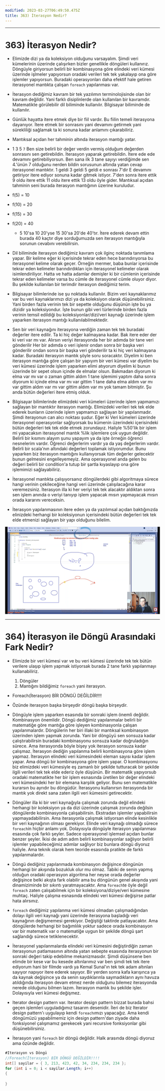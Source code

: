 ```yaml
---
modified: 2023-03-27T06:49:50.475Z
title: 363) İterasyon Nedir?
---
```


***
# 363) İterasyon Nedir?
- Elimizde dizi ya da koleksiyon olduğunu varsayalım. Şimdi veri kümelerinin üzerinde çalışırken bizler genellikle döngüleri kullanırız. Döngüyle giriyorsun belirli bir kombinasyona göre elindeki veri kümesi üzerinde işlmeler yapıyorsun oradaki verileri tek tek yakalayıp ona göre işlemler yapıyorsun. Buradaki operasyonları daha efektif hale getiren iterasyonel mantıkta çalışan `foreach` yapılanması var.

- İterasyon dediğimiz kavram bir tek yazılımın terminolojisinde olan bir kavram değildir. Yani farklı disiplinlerde olan kullanılan bir kavramdır. Matematikte görülebilir dil biliminde kullanılır. Bilgisayar biliminde de kullanılır.

- Günlük hayatta itere etmek diye bir fiil vardır. Bu fiilin temeli iterasyona dayanıyor. İtere etmek bir sonrasını yani devamını getirmek yani sürekliliği sağlamak ta ki sonuna kadar anlamını çıkarabiliriz.

- Mantıksal açıdan her tahminin altında iterasyon mantığı yatar.

- 1 3 5 `7` Ben size belirli bir değer verdin vermiş olduğum değerden sonrasını sen getirebildin. İterasyon yaparak getirebildin. İtere ede ede devamını getirebiliyorsun. Ben sana ilk 3 tane sayıyı verdiğimde sen 4.'ünün 7 olduğunu nerden bildin sorusunun altında yatan cevap iterasyonel mantıktır. 1 geldi 3 geldi 5 geldi e sonrası 7'dir E devamını getiriyor itere ediyor sonuna kadar gitmek istiyor. 7'den sonra itere ettik 9 oldu itere ettik 11 oldu itere ettik 13 oldu öyle gider. Mantıksal açıdan tahminin seni burada iterasyon mantığının üzerine kuruludur.

- f(5) = 10
- f(10) = 20
- f(15) = 30
- f(20) = 40
    * 5 10'sa 10 20'yse 15 30'sa 20'de 40'tır. İtere ederek devam ettin  burada 40 kaçtır diye sorduğumuzda sen iterasyon mantığıyla sorunun cevabını verebilirsin.

- Dil biliminde iterasyon dediğimiz kavram çok ilginç noktada tanımlama yapar. Bir kelime eğer ki içerisinde tekrar eden hece barındırıyorsa bu iterasyonel kelime olarak geçer. Örneğin mermer, baba bunlar içerisinde tekrar eden kelimeler barındırdıkları için iterasyonel kelimeler olarak isimlendiriliyor. Hatta ve hatta adamlar demişler ki bir cümlenin içerisinde tekrar eden kelimeler varsa bu cümle de iterasyonel cümle oluyor diyor. Bu şekilde kullanılan bir terimdir iterasyon dediğimiz terim.

- Bilgisayar bilimlerinde ise şu noktada kullanılır. Bizim veri kaynaklarımız var bu veri kaynaklarımızı dizi ya da koleksiyon olarak düşünebilirsiniz. Yani birden fazla verinin tek bir sepette olduğunu düşünün işte bu ya dizidir ya koleksiyondur. İşte bunun gibi veri türlerinde birden fazla verinin temsil edildiği bu koleksiyonlar/dizi/veri kaynağı üzerinde işlem yaparken iterasyon mantığı kullanılabilmektedir.

- Sen bir veri kaynağını iterasyona verdiğin zaman tek tek buradaki değerler itere edilir. Ta ki hiç değer kalmayana kadar. Bak itere eder der ki veri var mı var. Alırsın veriyi iterasyonda her bir adımda bir tane veri gönderilir Her bir adımda o veri işlenir ondan sonra bir başka veri gönderilir ondan sonra bir başka veri gönderilir ta ki hiç veri kalmayana kadar. Buradaki iterasyon mantık şöyle soru soracaktır. Diyelim ki ben iterasyon mantığa göre çalışan bir yapıyım bir veri kümesi var diyelim bu veri kümesi üzerinde işlem yaparken elimi atıyorum diyelim ki bunun üzerinde bir sepet olsun içinde de elmalar olsun. Bakmadan diyorum ki elma var mı var o zaman gittim aldım 1 tane işlemimi yaptım daha sonra diyorum ki içinde elma var mı var gittim 1 tane daha elma aldım var mı var gittim aldım var mı var gittim aldım var mı yok tamam bitmiştir. Şu anda bütün değerleri itere etmiş olduk.

- Bilgisayar bilimlerinde elimizdeki veri kümeleri üzerinde işlem yapmamızı sağlayan bir mantıktır iterasyon mantığı. Elimizdeki verileri tek tek elde ederek bunların üzerinde işlem yapmamızı sağlayan bir yapılanmadır. Şimdi iterayonun can alıcı noktası şudur. Eğer ki Veri kümeleri üzerinde iterasyonel operasyonlar sağlıyorsak bu kümenin üzerindeki içerisindeki bütün değerleri tek tek elde etmek zorundayız. Haliyle %50'lik bir işlem mi yapacaksın iterasyonel mantık %lik işlemlere çok uygun değildir. Belirli bir kısmını alayım şunu yapayım ya da işte örneğin öğrenci nesnelerim vardır. Öğrenci değerlerim vardır ya da yaş değerlerim vardır. Belirli bir scala'nın altındaki değerleri toplamak istiyorumdur. Bunu yaparken biz iterasyon mantığını kullanıyorsak tüm değerler gelecektir bunun gelmesini engelleyemeyiz. Ama operasyonel anda gelen bu değeri belirli bir condition'a tutup bir şartla kıyaslayıp ona göre işlemimizi sağlayabiliriz.

- İterasyonel mantıkta çalışıyorsanız döngülerdeki gibi algoritmaya sürece hangi verinin çekileceğine hangi veri üzerinde çalışılacağına karar veremezsiniz. İterasyon illa ki her veriyi tek tek alacaktır aldıktan sonra sen işlem anında o veriyi tanıyıp işlem yapacak mısın yapmayacak mısın orada kararını vereceksin.

- İterasyon yapılanmasının itere eden ya da yazılımsal açıdan baktığınızda elinizdeki herhangi bir koleksiyonun içerisindeki bütün değerleri tek tek elde etmenizi sağlayan bir yapı olduğunu bilelim.

<img src="1.png" width="auto">

***
# 364) İterasyon ile Döngü Arasındaki Fark Nedir?
- Elimizde bir veri kümesi var ve bu veri kümesi üzerinde tek tek bütün verilere ulaşıp işlem yapmak istiyorsak burada 2 tane farklı yapılanmayı kullanabiliriz.
    1. Döngüler
    2. Mantığını bildiğimiz `foreach` yani iterasyon.

- Foreach(İterasyon) BİR DÖNGÜ DEĞİLDİR!!!!

- Özünde iterasyon başka birşeydir döngü başka birşeydir.

- Döngüyle işlem yaparken esasında bir sonraki işlem önemli değildir. Kombinasyon önemlidir. Döngü dediğimiz yapılanmalar belirli bir matematiğe göre mantığa göre işleyen kombinasyonla çalışan yapılanmalardır. Döngülerin her biri illaki bir mantıksal kombinasyon üzerinden işlem yapmak zorunda. Yani bir döngüyü sen sonsuza kadar çalıştırabilirsin buradaki kombinasyonu sonsuza kadar doğruladığın sürece. Ama iterasyonda böyle bişey yok iterasyon sonsuza kadar çalışmaz. İterasyon dediğin yapılanma belirli kombinasyona göre işlem yapmaz. İterasyon elindeki veri kümesindeki eleman sayısı kadar işlem yapar. Ama döngü bir kombinasyona göre işlem yapar. O kombinasyonu biz elimizdeki veri kümesiyle eş zamanlı bir şekilde tutturacak bir şekilde ilgili verileri tek tek elde ederiz öyle düşünün. Bir matematik yapıyorsub oradaki matematikte her bir işlem esnasında üretilen bir değer elindeki veri kümesindeki her bir elemana karşılık geliyor. Bunu sen matematikle kurarsın bu ayrıdır bu döngüdür. İterasyonu kullanırsın iterasyonda bir mantık yok direkt sana zaten ilgili veri kümesini getirecektir.

- Döngüler illa ki bir veri kaynağıyla çalışmak zorunda değil elindeki herhangi bir koleksiyon ya da dizi üzerinde çalışmak zorunda değilsin döngülerde kombinasyonla çalışabilirsin. Ekstradan işlemler yapabilirsin yapmayadabilirsin. Ama iterasyonla çalışmak istiyorsan elinde kesinlikle bir veri kaynağının olması gerekiyor. Elinde veri kaynağı olmadığı sürece `foreach`in hiçbir anlamı yok. Dolayısıyla döngüyle iterasyon yapılanması esasında çok farklı şeyler. Sadece operasyonel işlemsel açıdan bunlar benzer şeyler. İkisi de adım adım belirli kombinasyonlar sağlıyor belirli işlemler yapabileceğimiz adımlar sağlıyor biz bunlara döngü diyoruz haliyle. Ama teknik olarak hem teoride esasında pratikte de farklı yapılanmalardır.

- Döngü dediğiniz yapılanmada kombinasyon değişince döngünün herhangi bir akışında bozukluk olur mu olmaz. Tabiki de senin yapmış olduğun oradaki operasyon algoritma her neyse orada değerler değişince belki akışta fark olabilir ama bu döngünün genel akışında yani dinamiziminde bir sıkıntı yaratmayacaktır. Ama `foreach`te öyle değil `foreach` zaten çalışabilmek için bir koleksiyona/diziye/veri kümesine muhtaç. Haliyle çalışma esnasında elindeki veri kümesi değişirse patlar hata alırsınız.

- `foreach` dediğimiz yapılanma veri kümesi olmadan çalışmadığından dolayı ilgili veri kaynağı yani üzerinde iterasyona başladığı veri kaynağının değişmemesi gerekiyor. Değiştiği taktirde patlayacaktır. Ama döngülerde herhangi bir bağımlılık yoktur sadece orada kombinasyon var bir matematik var o matematiğe uygun bir şekilde döngü şart sağlandığı sürece tetiklenecektir.

- İterasyonel yapılanmalarda elindeki veri kümesini değiştirdiğin zaman iterasyonun patlamasının altında yatan sebepte esasında iterasyonun bir sonraki değeri takip edebilme mekanizmasıdır. Şimdi düşünsene ben elimde bir kese var bu kesede altınlarımız var ben şimdi tek tek itere ediyorum hani bir filmde vardı ya Kemal Sunal'ın tek tek adam altınları sayıyor napıyor itere ederek sayıyor. Bir yerden sonra kafa karışınca ya da kaynak değişince ya da senin saydıklarınla saymadıkların aynı havuza atıldığında iterasyon devam etmez nerde olduğunu bilemez iterasyonda nerede olduğunu bilmen lazım. İterasyon mantık bu şekilde işler. Dolayısıyla veri kümesi değişmez.

- Iterator design pattern var. Iterator design pattern bizzat burada bahsi geçen işlemleri uyguladığımız tasarım desenidir. İleri de biz Iterator design pattern'ı uygulayıp kendi `foreach`ımızı yapacağız. Ama kendi döngümüzü yapabilmemiz için design pattern'dan ziyade daha fonksiyonel çalışmamız gerekecek yani recursive fonksiyonlar gibi düşünebilirsiniz.

- İterasyon yani `foreach` bir döngü değildir. Halk arasında döngü diyoruz ama özünde değildir.

```C#
#Iterasyon vs Döngü
//Foreach(İterasyon) BİR DÖNGÜ DEĞİLDİR!!!!
int[] sayilar = { 3, 213, 423, 42, 34, 234, 234, 234 };
for (int i = 0; i < sayilar.Length; i++)
{
    
}
```